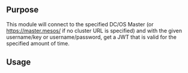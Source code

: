 ## Purpose 
This module will connect to the specified DC/OS Master (or https://master.mesos/ if no cluster URL is specified) and with the given username/key or username/password, get a JWT that is valid for the specified amount of time. 

## Usage

